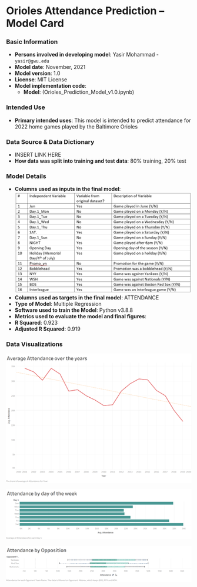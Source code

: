 # Orioles Attendance Prediction – Model Card

### Basic Information

* **Persons involved in developing model**: Yasir Mohammad - `yasir@gwu.edu`
* **Model date**: November, 2021
* **Model version**: 1.0
* **License**: MIT License
* **Model implementation code**:
  * **Model**: (Orioles_Prediction_Model_v1.0.ipynb)

### Intended Use
* **Primary intended uses**: This model is intended to predict attendance for 2022 home games played by the Baltimore Orioles

### Data Source & Data Dictionary
* INSERT LINK HERE
* **How data was split into training and test data**: 80% training, 20% test

### Model Details
* **Columns used as inputs in the final model**: 
![](images/model_variables.jpg)
*	**Columns used as targets in the final model**: ATTENDANCE
* **Type of Model**: Multiple Regression
*	**Software used to train the Model**: Python v3.8.8
*	**Metrics used to evaluate the model and final figures**:
  * **R Squared**: 0.923
  * **Adjusted R Squared**: 0.919

### Data Visualizations


![](images/Avg%20Attendance%20by%20year.png)

![](images/Attendance%20by%20day%20of%20the%20week.png)


![](images/Attendance%20by%20Opposition.png)

